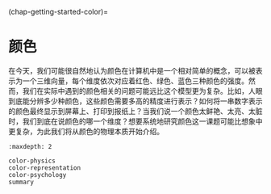 (chap-getting-started-color)=
# 颜色

在今天，我们可能很自然地认为颜色在计算机中是一个相对简单的概念，可以被表示为一个三维向量，每个维度依次对应着红色、绿色、蓝色三种颜色的强度。然而，我们在实际中遇到的颜色相关的问题可能远比这个模型更为复杂。比如，人眼到底能分辨多少种颜色，这些颜色需要多高的精度进行表示？如何将一串数字表示的颜色最终显示到屏幕上、打印到报纸上？当我们说一个颜色太鲜艳、太亮、太脏时，我们到底在说颜色的哪一个维度？想要系统地研究颜色这一课题可能比想象中更复杂，为此我们将从颜色的物理本质开始介绍。

```{toctree}
:maxdepth: 2

color-physics
color-representation
color-psychology
summary
```